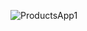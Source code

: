 ![ProductsApp1](https://user-images.githubusercontent.com/94327966/203576027-47771f85-4119-45cc-a491-5705b920e7b5.png)
